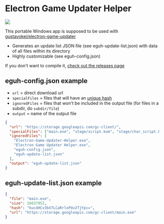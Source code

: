 # Electron Game Updater Helper
![](https://i.imgur.com/9ohs6JO.gif)

This portable Windows app is supposed to be used with [gustavokei/electron-game-updater](https://github.com/gustavokei/electron-game-updater)

* Generates an update list JSON file (see eguh-update-list.json) with data of all files within its directory
* Highly customizable (see eguh-config.json)

If you don't want to compile it, [check out the releases page](https://github.com/gustavokei/electron-game-updater-helper/releases)

## eguh-config.json example

* `url` = direct download url
* `specialFiles` = files that will have an [unique hash](https://nodejs.org/api/crypto.html#crypto_crypto_createhash_algorithm_options)
* `ignoredFiles` = files that won't be included in the output file (for files in a subdir, do `subdir/file`)
* `output` = name of the output file
```json
{
  "url": "https://storage.googleapis.com/gc-client/",
  "specialFiles": ["main.exe", "stage/script.kom", "stage/char_script.kom"],
  "ignoredFiles": [
    "Electron-Game-Updater-Helper.exe",
    "Electron Game Updater Helper.exe",
    "eguh-config.json",
    "eguh-update-list.json"
  ],
  "output": "eguh-update-list.json"
}

```

## eguh-update-list.json example
```json
{
  "file": "main.exe",
  "size": 16637952,
  "hash": "kuc4HCv3bX7LCaRrloP4v2TjYpc=",
  "url": "https://storage.googleapis.com/gc-client/main.exe"
}
```
